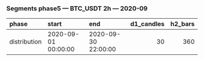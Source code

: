 ### Segments phase5 — BTC_USDT 2h — 2020-09

| phase        | start               | end                 |   d1_candles |   h2_bars |
|:-------------|:--------------------|:--------------------|-------------:|----------:|
| distribution | 2020-09-01 00:00:00 | 2020-09-30 22:00:00 |           30 |       360 |